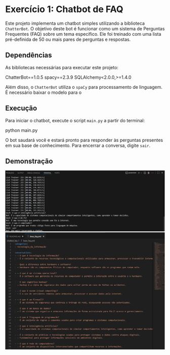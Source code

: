 # Exercício 1: Chatbot de FAQ

Este projeto implementa um chatbot simples utilizando a biblioteca `ChatterBot`. O objetivo deste bot é funcionar como um sistema de Perguntas Frequentes (FAQ) sobre um tema específico. Ele foi treinado com uma lista pré-definida de 50 ou mais pares de perguntas e respostas.

## Dependências

As bibliotecas necessárias para executar este projeto:

ChatterBot==1.0.5
spacy==2.3.9
SQLAlchemy<2.0.0,>=1.4.0

Além disso, o `ChatterBot` utiliza o `spaCy` para processamento de linguagem. É necessário baixar o modelo para o 

## Execução

Para iniciar o chatbot, execute o script `main.py` a partir do terminal:

python main.py


O bot saudará você e estará pronto para responder às perguntas presentes em sua base de conhecimento. Para encerrar a conversa, digite `sair`.

## Demonstração

![alt text](image.png)
![alt text](image-1.png)